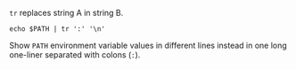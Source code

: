 `tr` replaces string A in string B.

```shell
echo $PATH | tr ':' '\n'
```

Show `PATH` environment variable values in different lines instead in one long one-liner separated with colons (`:`).
